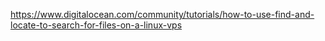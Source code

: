 https://www.digitalocean.com/community/tutorials/how-to-use-find-and-locate-to-search-for-files-on-a-linux-vps
